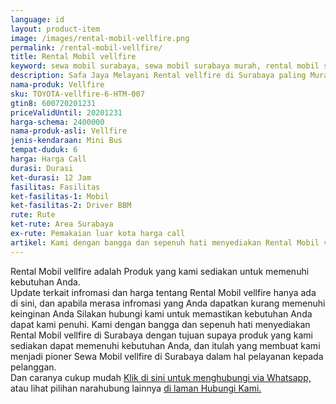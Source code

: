 ```yaml
---
language: id
layout: product-item
image: /images/rental-mobil-vellfire.png
permalink: /rental-mobil-vellfire/
title: Rental Mobil vellfire
keyword: sewa mobil surabaya, sewa mobil surabaya murah, rental mobil surabaya, rental mobil surabaya murah, safajaya, safa jaya, safajaya.com, sewa mobil di surabaya, rental mobil di surabaya
description: Safa Jaya Melayani Rental vellfire di Surabaya paling Murah dan terpercaya di Jawa timur Hubungi kami Call/WA di 081234220073
nama-produk: Vellfire
sku: TOYOTA-vellfire-6-HTM-007
gtin8: 600720201231
priceValidUntil: 20201231 
harga-schema: 2400000
nama-produk-asli: Vellfire
jenis-kendaraan: Mini Bus
tempat-duduk: 6
harga: Harga Call
durasi: Durasi
ket-durasi: 12 Jam
fasilitas: Fasilitas
ket-fasilitas-1: Mobil
ket-fasilitas-2: Driver BBM
rute: Rute
ket-rute: Area Surabaya
ex-rute: Pemakaian luar kota harga call
artikel: Kami dengan bangga dan sepenuh hati menyediakan Rental Mobil vellfire di Surabaya dengan tujuan supaya produk yang kami sediakan dapat memenuhi kebutuhan Anda, dan itulah yang membuat kami menjadi pioner Sewa Mobil vellfire di Surabaya dalam hal pelayanan kepada pelanggan.
---
```

Rental Mobil vellfire adalah Produk yang kami sediakan untuk memenuhi kebutuhan Anda.<br>Update terkait infromasi dan harga tentang Rental Mobil vellfire hanya ada di sini, dan apabila merasa infromasi yang Anda dapatkan kurang memenuhi keinginan Anda Silakan hubungi kami untuk memastikan kebutuhan Anda dapat kami penuhi. Kami dengan bangga dan sepenuh hati menyediakan Rental Mobil vellfire di Surabaya dengan tujuan supaya produk yang kami sediakan dapat memenuhi kebutuhan Anda, dan itulah yang membuat kami menjadi pioner Sewa Mobil vellfire di Surabaya dalam hal pelayanan kepada pelanggan.<br>
Dan caranya cukup mudah <a href="https://web.whatsapp.com/send?phone=6281234220073&text=Hallo,%20CS%20safajaya.com">Klik di sini untuk menghubungi via Whatsapp,</a> atau lihat pilihan narahubung lainnya <a href="/kontak-kami/">di laman Hubungi Kami.</a>